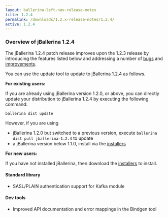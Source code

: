 ```yaml
---
layout: ballerina-left-nav-release-notes
title: 1.2.4
permalink: /downloads/1.2.x-release-notes/1.2.4/
active: 1.2.4
---
```


### Overview of jBallerina 1.2.4
The jBallerina 1.2.4 patch release improves upon the 1.2.3 release by introducing the features listed below and addressing a number of [bugs](https://github.com/ballerina-platform/ballerina-lang/issues?q=is%3Aissue+milestone%3A%22Ballerina+1.2.4%22+label%3AType%2FBug+is%3Aclosed) and [improvements](https://github.com/ballerina-platform/ballerina-lang/issues?q=is%3Aissue+milestone%3A%22Ballerina+1.2.4%22+is%3Aclosed+label%3AType%2FImprovement).

You can use the update tool to update to jBallerina 1.2.4 as follows.

**For existing users:**

If you are already using jBallerina version 1.2.0, or above, you can directly update your distribution to jBallerina 1.2.4 by executing the following command:

```
ballerina dist update
```

However, if you are using

- jBallerina 1.2.0 but switched to a previous version, execute `ballerina dist pull jballerina-1.2.4` to update
- a jBallerina version below 1.1.0, install via the [installers](https://ballerina.io/downloads/)

**For new users:**

If you have not installed jBallerina, then download the [installers](https://ballerina.io/downloads/) to install.

#### Standard library
- SASL/PLAIN authentication support for Kafka module

#### Dev tools
- Improved API documentation and error mappings in the Bindgen tool

